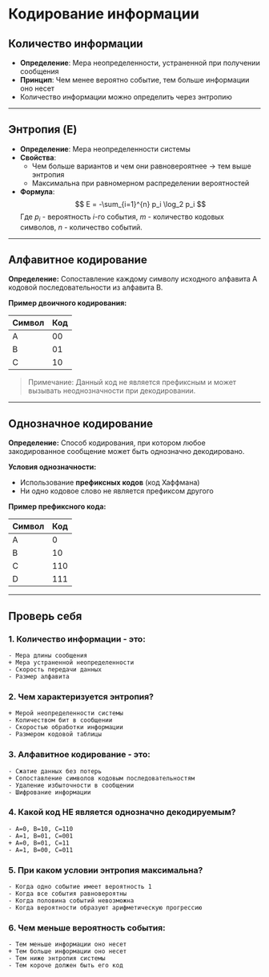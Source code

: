 # Кодирование информации

## Количество информации
- **Определение**: Мера неопределенности, устраненной при получении сообщения
- **Принцип**: Чем менее вероятно событие, тем больше информации оно несет
- Количество информации можно определить через энтропию

---
## Энтропия (E)
- **Определение**: Мера неопределенности системы
- **Свойства**:
  - Чем больше вариантов и чем они равновероятнее → тем выше энтропия
  - Максимальна при равномерном распределении вероятностей
- **Формула**: 
$$
E = -\sum_{i=1}^{n} p_i \log_2 p_i
$$
Где $p_i$ - вероятность $i$-го события, $m$ - количество кодовых символов, $n$ - количество событий.

---
## Алфавитное кодирование

**Определение:**  Сопоставление каждому символу исходного алфавита A кодовой последовательности из алфавита B.

**Пример двоичного кодирования:**

| Символ | Код |
|--------|-----|
| A      | 00  |
| B      | 01  |
| C      | 10  |

> Примечание: Данный код не является префиксным и может вызывать неоднозначности при декодировании.

---
## Однозначное кодирование

**Определение:**  Способ кодирования, при котором любое закодированное сообщение может быть однозначно декодировано.

**Условия однозначности:**
- Использование **префиксных кодов** (код Хаффмана)
- Ни одно кодовое слово не является префиксом другого

**Пример префиксного кода:**

| Символ | Код |
|--------|-----|
| A      | 0   |
| B      | 10  |
| C      | 110 |
| D      | 111 |

---

## Проверь себя

### 1. Количество информации - это:
```quiz
- Мера длины сообщения  
+ Мера устраненной неопределенности  
- Скорость передачи данных  
- Размер алфавита  
```
### 2. Чем характеризуется энтропия?
```quiz
+ Мерой неопределенности системы  
- Количеством бит в сообщении  
- Скоростью обработки информации  
- Размером кодовой таблицы  
```
### 3. Алфавитное кодирование - это:
```quiz
- Сжатие данных без потерь
+ Сопоставление символов кодовым последовательностям
- Удаление избыточности в сообщении
- Шифрование информации
```
### 4. Какой код НЕ является однозначно декодируемым?
```quiz
- A=0, B=10, C=110
- A=1, B=01, C=001
+ A=0, B=01, C=11
- A=1, B=00, C=011
```
### 5. При каком условии энтропия максимальна?
```quiz
- Когда одно событие имеет вероятность 1
- Когда все события равновероятны
- Когда половина событий невозможна
- Когда вероятности образуют арифметическую прогрессию

```
### 6. Чем меньше вероятность события:
```quiz
- Тем меньше информации оно несет
+ Тем больше информации оно несет
- Тем ниже энтропия системы
- Тем короче должен быть его код
```


